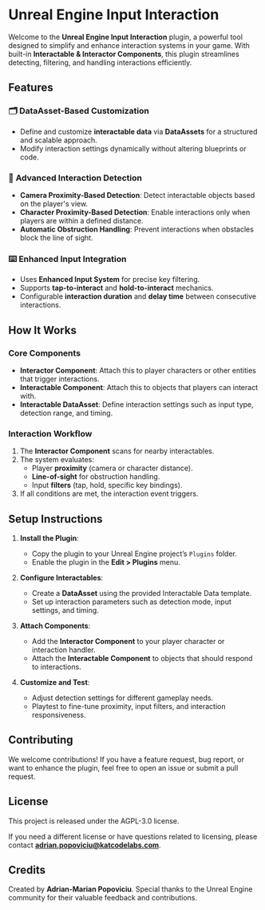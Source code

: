 # Unreal Engine Input Interaction

Welcome to the **Unreal Engine Input Interaction** plugin, a powerful tool designed to simplify and enhance interaction systems in your game. With built-in **Interactable & Interactor Components**, this plugin streamlines detecting, filtering, and handling interactions efficiently.

## Features

### 🗂 **DataAsset-Based Customization**
- Define and customize **interactable data** via **DataAssets** for a structured and scalable approach.
- Modify interaction settings dynamically without altering blueprints or code.

### 🎯 **Advanced Interaction Detection**
- **Camera Proximity-Based Detection**: Detect interactable objects based on the player's view.
- **Character Proximity-Based Detection**: Enable interactions only when players are within a defined distance.
- **Automatic Obstruction Handling**: Prevent interactions when obstacles block the line of sight.

### ⌨️ **Enhanced Input Integration**
- Uses **Enhanced Input System** for precise key filtering.
- Supports **tap-to-interact** and **hold-to-interact** mechanics.
- Configurable **interaction duration** and **delay time** between consecutive interactions.

## How It Works

### **Core Components**
- **Interactor Component**: Attach this to player characters or other entities that trigger interactions.
- **Interactable Component**: Attach this to objects that players can interact with.
- **Interactable DataAsset**: Define interaction settings such as input type, detection range, and timing.

### **Interaction Workflow**
1. The **Interactor Component** scans for nearby interactables.
2. The system evaluates:
   - Player **proximity** (camera or character distance).
   - **Line-of-sight** for obstruction handling.
   - Input **filters** (tap, hold, specific key bindings).
3. If all conditions are met, the interaction event triggers.

## Setup Instructions

1. **Install the Plugin**:
   - Copy the plugin to your Unreal Engine project’s `Plugins` folder.
   - Enable the plugin in the **Edit > Plugins** menu.

2. **Configure Interactables**:
   - Create a **DataAsset** using the provided Interactable Data template.
   - Set up interaction parameters such as detection mode, input settings, and timing.

3. **Attach Components**:
   - Add the **Interactor Component** to your player character or interaction handler.
   - Attach the **Interactable Component** to objects that should respond to interactions.

4. **Customize and Test**:
   - Adjust detection settings for different gameplay needs.
   - Playtest to fine-tune proximity, input filters, and interaction responsiveness.

## Contributing

We welcome contributions! If you have a feature request, bug report, or want to enhance the plugin, feel free to open an issue or submit a pull request.

## License

This project is released under the AGPL-3.0 license.

If you need a different license or have questions related to licensing, please contact **adrian.popoviciu@katcodelabs.com**.

## Credits

Created by **Adrian-Marian Popoviciu**. Special thanks to the Unreal Engine community for their valuable feedback and contributions.
